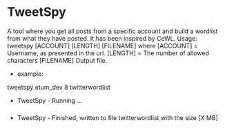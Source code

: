 # TweetSpy
A tool where you get all posts from a specific account and build a wordlist from what they have posted.
It has been inspired by CeWL.
Usage: 
tweetspy [ACCOUNT] [LENGTH] [FILENAME]
where
[ACCOUNT] = Username, as presented in the url.
[LENGTH] = The number of allowed characters
[FILENAME] Output file.

- example:

tweetspy etum_dev 8 twitterwordlist
- TweetSpy - Running ...
###
- TweetSpy - Finished, written to file twitterwordlist with the size [X MB]
